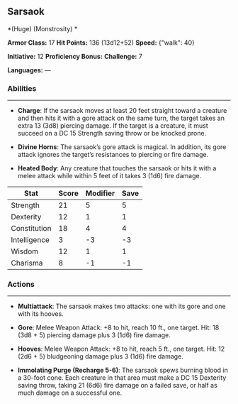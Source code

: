 ## Sarsaok
*(Huge) (Monstrosity) *

**Armor Class:** 17
**Hit Points:** 136 (13d12+52)
**Speed:** {"walk": 40}

**Initiative:** 12
**Proficiency Bonus:**
**Challenge:** 7

**Languages:** —

### Abilities
 --- 
- **Charge**: If the sarsaok moves at least 20 feet straight toward a creature and then hits it with a gore attack on the same turn, the target takes an extra 13 (3d8) piercing damage. If the target is a creature, it must succeed on a DC 15 Strength saving throw or be knocked prone.

- **Divine Horns**: The sarsaok’s gore attack is magical. In addition, its gore attack ignores the target’s resistances to piercing or fire damage.

- **Heated Body**: Any creature that touches the sarsaok or hits it with a melee attack while within 5 feet of it takes 3 (1d6) fire damage.



| Stat | Score | Modifier | Save |
| ---- | ---- | ---- | ---- |
| Strength | 21 | 5 | 5 |
| Dexterity | 12 | 1 | 1 |
| Constitution | 18 | 4 | 4 |
| Intelligence | 3 | -3 | -3 |
| Wisdom | 12 | 1 | 1 |
| Charisma | 8 | -1 | -1 |

### Actions
 --- 
- **Multiattack**: The sarsaok makes two attacks: one with its gore and one with its hooves.

- **Gore**: Melee Weapon Attack: +8 to hit, reach 10 ft., one target. Hit: 18 (3d8 + 5) piercing damage plus 3 (1d6) fire damage.

- **Hooves**: Melee Weapon Attack: +8 to hit, reach 5 ft., one target. Hit: 12 (2d6 + 5) bludgeoning damage plus 3 (1d6) fire damage.

- **Immolating Purge (Recharge 5-6)**: The sarsaok spews burning blood in a 30-foot cone. Each creature in that area must make a DC 15 Dexterity saving throw, taking 21 (6d6) fire damage on a failed save, or half as much damage on a successful one.

